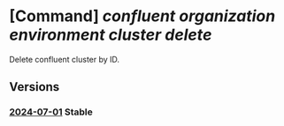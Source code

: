 # [Command] _confluent organization environment cluster delete_

Delete confluent cluster by ID.

## Versions

### [2024-07-01](/Resources/mgmt-plane/L3N1YnNjcmlwdGlvbnMve30vcmVzb3VyY2Vncm91cHMve30vcHJvdmlkZXJzL21pY3Jvc29mdC5jb25mbHVlbnQvb3JnYW5pemF0aW9ucy97fS9lbnZpcm9ubWVudHMve30vY2x1c3RlcnMve30=/2024-07-01.xml) **Stable**

<!-- mgmt-plane /subscriptions/{}/resourcegroups/{}/providers/microsoft.confluent/organizations/{}/environments/{}/clusters/{} 2024-07-01 -->
